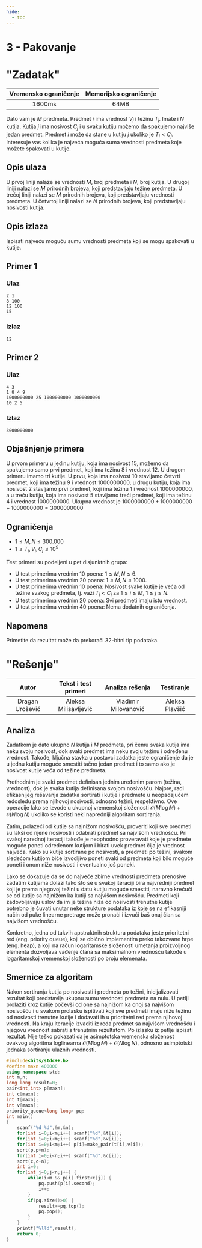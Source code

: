 ```yaml
---
hide:
  - toc
---
```


# 3 - Pakovanje

#  "Zadatak"

| Vremensko ograničenje | Memorijsko ograničenje |
|:-:|:-:|
| 1600ms | 64MB |


Dato vam je $M$ predmeta. Predmet $i$ ima vrednost $V_{i}$ i težinu $T_{i}$. Imate i $N$ kutija. Kutija $j$ ima nosivost $C_{j}$ i u svaku kutiju možemo da spakujemo najviše jedan predmet. Predmet $i$ može da stane u kutiju $j$ ukoliko je $T_{i} < C_{j}$. Interesuje vas kolika je najveća moguća suma vrednosti predmeta koje možete spakovati u kutije.

## Opis ulaza
U prvoj liniji nalaze se vrednosti $M$, broj predmeta i $N$, broj kutija. U drugoj liniji nalazi se $M$ prirodnih brojeva, koji predstavljaju težine predmeta. U trećoj liniji nalazi se $M$ prirodnih brojeva, koji predstavljaju vrednosti predmeta. U četvrtoj liniji nalazi se $N$ prirodnih brojeva, koji predstavljaju nosivosti kutija.

## Opis izlaza

Ispisati najveću moguću sumu vrednosti predmeta koji se mogu spakovati u kutije.

## Primer 1

### Ulaz

~~~
2 1
8 100
12 100
15
~~~

### Izlaz

~~~
12
~~~

## Primer 2

### Ulaz

~~~
4 3
1 8 4 9
1000000000 25 1000000000 1000000000
10 2 5
~~~

### Izlaz

~~~
3000000000
~~~

## Objašnjenje primera
U prvom primeru u jedinu kutiju, koja ima nosivost $15$, možemo da spakujemo samo prvi predmet, koji ima težinu $8$ i vrednost $12$.
U drugom primeru imamo tri kutije. U prvu, koja ima nosivost $10$ stavljamo četvrti predmet, koji ima težinu $9$ i vrednost $1000000000$, u drugu kutiju, koja ima nosivost $2$ stavljamo prvi predmet, koji ima težinu $1$ i vrednost $1000000000$, a u treću kutiju, koja ima nosivost $5$ stavljamo treći predmet, koji ima težinu $4$ i vrednost $1000000000$. Ukupna vrednost je  $1000000000+1000000000+1000000000=3000000000$

## Ograničenja
* $1 \leq M, N \leq 300.000$
* $1 \leq T_{i}, V_{i}, C_{j} \leq 10^9$

Test primeri su podeljeni u pet disjunktnih grupa:

* U test primerima vrednim 10 poena: $1 \leq M, N \leq 6$.
* U test primerima vrednim 20 poena: $1 \leq M, N \leq 1000$.
* U test primerima vrednim 10 poena: Nosivost svake kutije je veća od težine svakog predmeta, tj. važi $T_{i} < C_{j}$ za $1\leq i \leq M$, $1\leq j \leq N$.
* U test primerima vrednim 20 poena: Svi predmeti imaju istu vrednost.
* U test primerima vrednim 40 poena: Nema dodatnih ograničenja.

## Napomena
Primetite da rezultat može da prekorači 32-bitni tip podataka.

#  "Rešenje"

| Autor | Tekst i test primeri | Analiza rеšenja | Testiranje |
|:-:|:-:|:-:|:-:|
| Dragan Urošević | Aleksa Milisavljević | Vladimir Milovanović | Aleksa Plavšić |

## Analiza

Zadatkom je dato ukupno $N$ kutija i $M$ predmeta, pri čemu svaka kutija ima neku svoju nosivost, dok svaki predmet ima neku svoju težinu i određenu vrednost. Takođe, ključna stavka u postavci zadatka jeste ograničenje da je u jednu kutiju moguće smestiti tačno jedan predmet i to samo ako je nosivost kutije veća od težine predmeta.

Prethodnim je svaki predmet definisan jednim uređenim parom (težina, vrednost), dok je svaka kutija definisana svojom nosivošću. Najpre, radi efikasnijeg rešavanja zadatka sortirati i kutije i predmete u neopadajućem redosledu prema njihovoj nosivosti, odnosno težini, respektivno. Ove operacije lako se izvode u ukupnoj vremenskoj složenosti $\mathcal{O}(M\log M)+\mathcal{O}(N\log N)$ ukoliko se koristi neki napredniji algoritam sortiranja.

Zatim, polazeći od kutije sa najnižom nosivošću, proveriti koji sve predmeti su lakši od njene nosivosti i odabrati predmet sa najvišom vrednošću. Pri svakoj narednoj iteraciji takođe je neophodno proveravati koje je predmete moguće poneti određenom kutijom i birati uvek predmet čija je vrednost najveća. Kako su kutije sortirane po nosivosti, a predmeti po težini, svakom sledećom kutijom biće izvodljivo poneti svaki od predmeta koji bilo moguće poneti i onom niže nosivosti i eventualno još poneki.

Lako se dokazuje da se do najveće zbirne vrednosti predmeta prenosive zadatim kutijama dolazi tako što se u svakoj iteraciji bira najvredniji predmet koji je prema njegovoj težini u datu kutiju moguće smestiti, naravno krećući se od kutije sa najnižom ka kutiji sa najvišom nosivošću. Predmeti koji zadovoljavaju uslov da im je težina niža od nosivosti trenutne kutije potrebno je čuvati unutar neke strukture podataka iz koje se na efikasniji način od puke linearne pretrage može pronaći i izvući baš onaj član sa najvišom vrednošću.

Konkretno, jedna od takvih apstraktnih struktura podataka jeste prioritetni red (eng. priority queue), koji se obično implementira preko takozvane hrpe (eng. heap), a koji na račun logaritamske složenosti umetanja proizvoljnog elementa dozvoljava vađenje člana sa maksimalnom vrednošću takođe u logaritamskoj vremenskoj složenosti po broju elemenata.

## Smernice za algoritam

Nakon sortiranja kutija po nosivosti i predmeta po težini, inicijalizovati rezultat koji predstavlja ukupnu sumu vrednosti predmeta na nulu. U petlji prolaziti kroz kutije počevši od one sa najnižom ka onoj sa najvišom nosivošću i u svakom prolasku ispitivati koji sve predmeti imaju nižu težinu od nosivosti trenutne kutije i dodavati ih u prioritetni red prema njihovoj vrednosti. Na kraju iteracije izvaditi iz reda predmet sa najvišom vrednošću i njegovu vrednost sabrati s trenutnim rezultatom. Po izlasku iz petlje ispisati rezultat. Nije teško pokazati da je asimptotska vremenska složenost ovakvog algoritma loglinearna $\mathcal{O}(M\log M)+\mathcal{O}(N\log N)$, odnosno asimptotski jednaka sortiranju ulaznih vrednosti.

``` cpp title="03_pakovanje.cpp" linenums="1"
#include<bits/stdc++.h>
#define maxn 400000
using namespace std;
int m,n;
long long result=0;
pair<int,int> p[maxn];
int c[maxn];
int t[maxn];
int v[maxn];
priority_queue<long long> pq;
int main()
{
	scanf("%d %d",&m,&n);
	for(int i=0;i<m;i++) scanf("%d",&t[i]);
	for(int i=0;i<m;i++) scanf("%d",&v[i]);
	for(int i=0;i<m;i++) p[i]=make_pair(t[i],v[i]);
	sort(p,p+m);
	for(int i=0;i<n;i++) scanf("%d",&c[i]);
	sort(c,c+n);
	int i=0;
	for(int j=0;j<n;j++) {
		while(i<m && p[i].first<c[j]) {
			pq.push(p[i].second);
			i++;
		}
		if(pq.size()>0) {
			result+=pq.top();
			pq.pop();
		}
	}
	printf("%lld",result);
	return 0;
}

```
